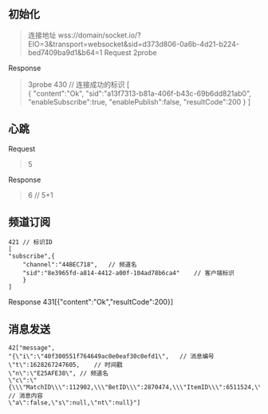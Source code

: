 
## 初始化
> 连接地址
wss://domain/socket.io/?EIO=3&transport=websocket&sid=d373d806-0a6b-4d21-b224-bed7409ba9d1&b64=1
Request
> 2probe

Response
> 3probe
    430 // 连接成功的标识
    [    
        {
        "content":"Ok", 
        "sid":"a13f7313-b81a-406f-b43c-69b6dd821ab0",
        "enableSubscribe":true,
        "enablePublish":false,
        "resultCode":200
        }
    ]

## 心跳
Request
> 5

Response
> 6 // 5+1

## 频道订阅
    421 // 标识ID
    [
    "subscribe",{
        "channel":"44BEC718",   // 频道名
        "sid":"8e3965fd-a814-4412-a00f-104ad78b6ca4"    // 客户端标识
        }
    ]
Response
    431[{"content":"Ok","resultCode":200}]
    
## 消息发送
    42["message",
    "{\"i\":\"40f300551f764649ac0e0eaf30c0efd1\",   // 消息编号
    \"t\":1628267247605,    // 时间戳    
    \"n\":\"E25AFE38\", // 频道名
    \"c\":\"{\\\"MatchID\\\":112902,\\\"BetID\\\":2870474,\\\"ItemID\\\":6511524,\\\"BetMoney\\\":3373.44,\\\"Reward\\\":8095.3997,\\\"Odds\\\":2.3997}\",    // 消息内容
    \"a\":false,\"s\":null,\"nt\":null}"]
